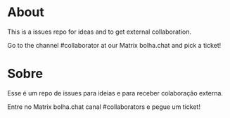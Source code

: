 # About

This is a issues repo for ideas and to get external collaboration.

Go to the channel #collaborator at our Matrix bolha.chat and pick a ticket!

# Sobre

Esse é um repo de issues para ideias e para receber colaboração externa.

Entre no Matrix bolha.chat canal #collaborators e pegue um ticket!
